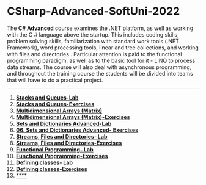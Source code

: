 # CSharp-Advanced-SoftUni-2022

The [**C# Advanced**](https://softuni.bg/trainings/3699/csharp-advanced-may-2022) course examines the .NET platform, as well as working with the C # language above the startup. This includes coding skills, problem solving skills, familiarization with standard work tools (.NET Framework), word processing tools, linear and tree collections, and working with files and directories . Particular attention is paid to the functional programming paradigm, as well as to the basic tool for it - LINQ to process data streams. The course will also deal with asynchronous programming, and throughout the training course the students will be divided into teams that will have to do a practical project. 

-------------------------------------------------------------------------------------------------------------------------------------------------------------------------

1. [**Stacks and Queues-Lab**](https://github.com/calisthenicsGuy/CSharp-Advanced-SoftUni-2022/tree/main/1.%20Stacks%20and%20Queues-Lab)
2. [**Stacks and Queues-Exercises**](https://github.com/calisthenicsGuy/CSharp-Advanced-SoftUni-2022/tree/main/2.%20Stacks%20and%20Queues-Exersices)
3. [**Multidimensional Arrays (Matrix)**](https://github.com/calisthenicsGuy/CSharp-Advanced-SoftUni-2022/tree/main/3.%20Multidimensional%20Arrays%20(Matrix))
4. [**Multidimensional Arrays (Matrix)-Exercises**](https://github.com/calisthenicsGuy/CSharp-Advanced-SoftUni-2022/tree/main/04.%20Multidimensional%20Arrays%20(Matrix)-Exercises)
5. [**Sets and Dictionaries Advanced-Lab**](https://github.com/calisthenicsGuy/CSharp-Advanced-SoftUni-2022/tree/main/5.%20Sets%20and%20Dictionaries%20Advanced-Lab)
6. [**06. Sets and Dictionaries Advanced- Exercises**](https://github.com/calisthenicsGuy/CSharp-Advanced-SoftUni-2022/tree/main/06.%20Sets%20and%20Dictionaries%20Advanced-%20Exercises)
7. [**Streams, Files and Directories- Lab**](https://github.com/calisthenicsGuy/CSharp-Advanced-SoftUni-2022/tree/main/07.%20Streams%2C%20Files%20and%20Directories-%20Lab)
8. [**Streams, Files and Directories-Exercises**](https://github.com/calisthenicsGuy/CSharp-Advanced-SoftUni-2022/tree/main/08.%20Streams%2C%20Files%20and%20Directories-Exercises)
9. [**Functional Programming- Lab**](https://github.com/calisthenicsGuy/CSharp-Advanced-SoftUni-2022/tree/main/09.%20Functional%20Programming-%20Lab)
10. [**Functional Programming-Exercises**](https://github.com/calisthenicsGuy/CSharp-Advanced-SoftUni-2022/tree/main/10.%20Functional%20Programming-Exercises)
11. [**Defining classes- Lab**](https://github.com/calisthenicsGuy/CSharp-Advanced-SoftUni-2022/tree/main/11.%20Defining%20classes-%20Lab)
12. [**Defining classes-Exercises**](https://github.com/calisthenicsGuy/CSharp-Advanced-SoftUni-2022/tree/main/12.%20Defining%20classes-Exercises)
13. [****]()

